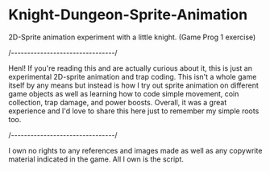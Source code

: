 # Knight-Dungeon-Sprite-Animation
2D-Sprite animation experiment with a little knight. (Game Prog 1 exercise)

/--------------------------------/

Henl! If you're reading this and are actually curious about it, this is just an experimental 2D-sprite animation and trap coding. This isn't a whole game itself by any means but instead is how I try out sprite animation on different game objects as well as learning how to code simple movement, coin collection, trap damage, and power boosts. Overall, it was a great experience and I'd love to share this here just to remember my simple roots too.


/--------------------------------/

I own no rights to any references and images made as well as any copywrite material indicated in the game. All I own is the script.
